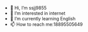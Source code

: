 - 👋 Hi, I’m ssjj9855
- 👀 I’m interested in internet
- 🌱 I’m currently learning English
- 📫 How to reach me:18895505649
